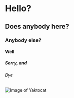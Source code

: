 # Hello?
## Does anybody here?
### Anybody else?
#### Well
##### Sorry, and
###### Bye

![Image of Yaktocat](https://octodex.github.com/images/yaktocat.png)
